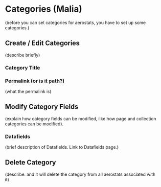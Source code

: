 # Categories (Malia)
(before you can set categories for aerostats, you have to set up some categories.)

## Create / Edit Categories
(describe briefly)  

### Category Title

### Permalink (or is it path?)
(what the permalink is)  

## Modify Category Fields
(explain how category fields can be modified, like how page and collection categories can be modified).

### Datafields  
(brief description of Datafields. Link to Datafields page.)  

## Delete Category  
(describe. and it will delete the category from all aerostats associated with it)
